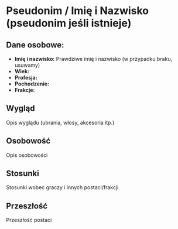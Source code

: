 # Pseudonim / Imię i Nazwisko (pseudonim jeśli istnieje)
## Dane osobowe:
- **Imię i nazwisko:** Prawdziwe imię i nazwisko (w przypadku braku, usuwamy)
- **Wiek:** 
- **Profesja:** 
- **Pochodzenie:** 
- **Frakcje:** 
## Wygląd
Opis wyglądu (ubrania, włosy, akcesoria itp.)
## Osobowość
Opis osobowości
## Stosunki 
Stosunki wobec graczy i innych postaci/frakcji
## Przeszłość
Przeszłość postaci
